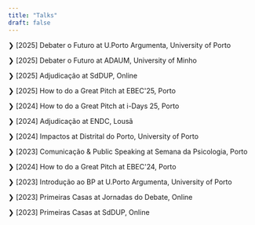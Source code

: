 ```yaml
---
title: "Talks"
draft: false
---
```


❯ [2025] Debater o Futuro at U.Porto Argumenta, University of Porto   

❯ [2025] Debater o Futuro at ADAUM, University of Minho  

❯ [2025] Adjudicação at SdDUP, Online  

❯ [2025] How to do a Great Pitch at EBEC'25, Porto

❯ [2024] How to do a Great Pitch at i-Days 25, Porto

❯ [2024] Adjudicação at ENDC, Lousã

❯ [2024] Impactos at Distrital do Porto, University of Porto  

❯ [2023] Comunicação & Public Speaking at Semana da Psicologia, Porto

❯ [2024] How to do a Great Pitch at EBEC'24, Porto

❯ [2023] Introdução ao BP at U.Porto Argumenta, University of Porto 

❯ [2023] Primeiras Casas at Jornadas do Debate, Online  

❯ [2023] Primeiras Casas at SdDUP, Online
